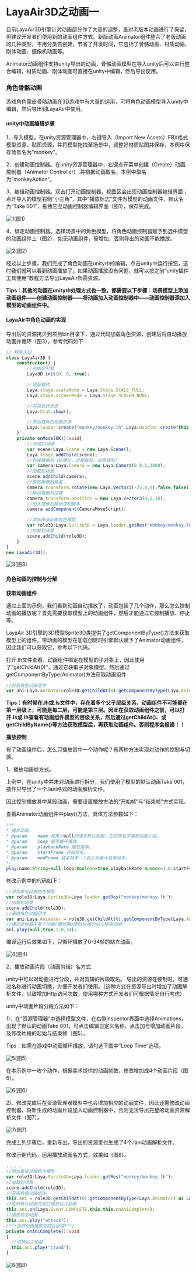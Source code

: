 # LayaAir3D之动画一

目前LayaAir3D引擎针对动画部分作了大量的调整，虽对老版本动画进行了保留，但建议开发者们使用新的动画组件方式。新版动画Animator组件整合了老版动画的几种类型，不用分类去创建，节省了开发时间，它包括了骨骼动画、材质动画、刚体动画、摄像机动画等。

Animator动画组件支持unity导出的动画，骨骼动画模型在导入unity后可以进行整合编辑，材质动画、刚体动画可直接在unity中编辑，然后导出使用。

### 角色骨骼动画

游戏角色蒙皮骨骼动画在3D游戏中有大量的运用，可将角色动画模型导入unity中编辑，然后导出到LayaAir中使用。

#### unity中动画编辑步骤

1、导入模型。在unity资源管理器中，右键导入（Import New Assets）FBX格式模型资源、贴图资源，并将模型拖拽至场景中，调整好材质贴图并保存，本例中保存场景名为“monkey”。

2、创建动画控制器。在unity资源管理器中，右键点开菜单创建（Create）动画控制器（Animator Controller）,并根据动画取名，本例中取名为”monkeyAction”。

3、编辑动画控制器。双击打开动画控制器，视图区会出现动画控制器编辑界面；点开导入的模型右侧“小三角”，其中“播放标志”文件为模型的动画文件，默认名为“Take 001”，拖拽它至动画控制器编辑界面（图1），保存完成。

![1](img/1.png)(图1)</br>

4、绑定动画控制器。选择场景中的角色模型，将角色动画控制器赋予到选中模型的动画组件上（图2），如无动画组件，需增加，否则导出的动画不能播放。

![2](img/2.png)(图2)</br>

经过以上步骤，我们完成了角色动画在unity中的编辑，点击unity中运行按钮，这时我们就可以看到动画播放了。如果动画播放没有问题，就可以按之前“unity插件工具使用”教程方法导出LayaAir所需资源。

**Tips：其他的动画在unity中处理方式也一致，都需要以下步骤：场景模型上添加动画组件——创建动画控制器——将动画加入动画控制器中——动画控制器添加入模型的动画组件中。**

#### LayaAir中角色动画的实现

导出后的资源拷贝到项目bin目录下，通过代码加载角色资源，创建后将自动播放动画并循环（图3），参考代码如下：

```typescript
// 程序入口
class LayaAir3D {
    constructor() {
        //初始化引擎
        Laya3D.init(0, 0, true);

        //适配模式
        Laya.stage.scaleMode = Laya.Stage.SCALE_FULL;
        Laya.stage.screenMode = Laya.Stage.SCREEN_NONE;

        //开启统计信息
        Laya.Stat.show();

        //预加载角色动画资源
        Laya.loader.create("monkey/monkey.lh",Laya.Handler.create(this,this.onModelOK),null,Laya.Sprite3D);
    }
    private onModelOK():void{
        //添加3D场景
        var scene:Laya.Scene = new Laya.Scene();
        Laya.stage.addChild(scene);
        //创建摄像机（纵横比，近距裁剪，远距裁剪）
        var camera:Laya.Camera = new Laya.Camera(0,0.1,1000);
        //加载到场景
        scene.addChild(camera);
        //旋转摄像机角度
        camera.transform.rotate(new Laya.Vector3(-25,0,0),false,false);
        //移动摄像机位置
        camera.transform.position = new Laya.Vector3(0,5,10);
        //加入摄像机移动控制脚本
        camera.addComponent(CameraMoveScript);

        //添加蒙皮动画角色模型
        var role3D:Laya.Sprite3D = Laya.loader.getRes("monkey/monkey.lh");
        //加载到场景
        scene.addChild(role3D);
    }
}
new LayaAir3D();
```

![3](img/3.gif)(图3)</br>



#### 角色动画的控制与分解

**获取动画组件**

通过上面的示例，我们看到动画自动播放了，动画包括了几个动作，那么怎么控制动画的播放呢？首先需要获取模型上的动画组件，然后才能通过它控制播放、停止等。

LayaAir 3D引擎的3D模型Sprite3D类提供了getComponentByType()方法来获取模型上的组件。带动画的模型在加载创建时引擎默认赋予了Animator动画组件，因此我们可以获取它，参考以下代码。

打开.lh文件查看，动画组件绑定在模型的子对象上，因此使用了”getChildAt(0)”，通过它获取子对象模型。然后通过getComponentByType(Animator)方法获取动画组件

```typescript
//获取角色动画组件
var ani:Laya.Animator=role3D.getChildAt(0).getComponentByType(Laya.Animator) as Laya.Animator;
```

**Tips：有时候在.lh或.ls文件中，存在着多个父子层级关系，动画组件不可能都在第一层级上，可能是每二层，可能是第三层。因此在获取动画组件之前，可以打开.ls或.lh查看有动画组件模型的层级关系，然后通过getChildAt()、或getChildByName()等方法获取模型后，再获取动画组件。否则程序会报错！！**

**播放控制**

有了动画组件后，怎么只播放其中一个动作呢？有两种方法实现对动作的控制与切换。

1、播放动画帧方式。

上例中，在unity中并未对动画进行拆分，我们使用了模型的默认动画Take 001，插件只导出了一个.lani格式的动画解析文件。

因此控制播放其中某段动画，需要设置播放方法的“开始帧”与“结束帧”方式实现。

查看Animator动画组件中play()方法，具体方法参数如下：

```java
/**
* 播放动画。
* @param    name 如果为null则播放默认动画，否则按名字播放动画片段。
* @param    loop 是否循环播放。
* @param    playbackRate 播放速率。
* @param    startFrame 开始帧率。
* @param    endFrame 结束帧率.-1表示为最大结束帧率。
*/
play(name:String=null,loop:Boolean=true,playbackRate:Number=1.0,startFrame:int=0,endFrame:int=-1)
```

修改示例中的代码如下：

```typescript
//添加蒙皮动画角色模型
var role3D:Laya.Sprite3D=Laya.loader.getRes("monkey/monkey.lh");
//加载到场景
scene.addChild(role3D);
//获取角色动画组件
var ani:Laya.Animator = role3D.getChildAt(0).getComponentByType(Laya.Animator) as Laya.Animator;
//播放控制器中某个动画(播放第0帧到34帧的站立呼吸动画)
ani.play(null,true,1,0,34);
```

编译运行后效果如下，只循环播放了0-34帧的站立动画。

![4](img/4.gif)(图4)</br>

2、播放动画片段（动画剪辑）名方式

unity中可以对动画进行分段，并对剪辑的片段取名。 导出的资源在控制时，可通过名称进行动画切换，方便开发者们使用。（这种方式在资源导出时增加了动画解析文件，以致增加Http访问次数，使用哪种方式开发者们可根据情况自行考虑）

unity中动画片段分段方法如下：

1)、在“资源管理器”中选择模型文件，在右侧inspector界面中选择Animations，出现了默认的动画Take 001，可点击编辑自定义名称，点击加号增加动画片段，及修改片段的起始与结束帧（图5）。

Tips：如需在游戏中动画循环播放，请勾选下图中“Loop Time”选项。

![5](img/5.png)(图5)</br>

在本示例中一攻个动作，根据美术提供的动画帧数，修改增加成4个动画片段（图6）。

![6](img/6.png)(图6)</br>

2)、修改完成后在资源管理器模型中也会增加相应的动画文件，因此还需修改动画控制器，将新生成的动画片段加入动画控制器中，否则无法导出完整的动画资源解析文件（图7）。

![7](img/7.png)(图7)</br>

完成上列步骤后，重新导出，导出的资源里也生成了4个.lani动画解析文件。

修改示例代码，运用播放动画名方式，效果如（图8）。

```typescript
......
//添加蒙皮动画角色模型
var role3D:Laya.Sprite3D=Laya.loader.getRes("monkey/monkey.lh");
//加载到场景
scene.addChild(role3D);
//获取角色动画组件
this.ani = role3D.getChildAt(0).getComponentByType(Laya.Animator) as Laya.Animator;            
//监听默认动画完成后播放站立动画
this.ani.on(Laya.Event.COMPLETE,this,this.onAniComplete);
//播放攻击动画
this.ani.play("attack");
/***当前动画播放完成后回调***/
private onAniComplete():void
{
  //切换站立动画
  this.ani.play("stand");
}
```

![8](img/8.gif)(图8)</br>